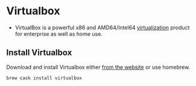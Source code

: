 # Virtualbox

- VirtualBox is a powerful x86 and AMD64/Intel64 [virtualization](https://www.virtualbox.org/wiki/Virtualization) product for enterprise as well as home use.

## Install Virtualbox

Download and install Virtualbox either [from the website](https://www.virtualbox.org/) or use homebrew.

`brew cask install virtualbox`

